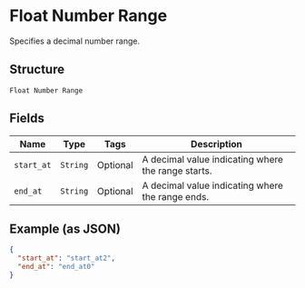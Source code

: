 
# Float Number Range

Specifies a decimal number range.

## Structure

`Float Number Range`

## Fields

| Name | Type | Tags | Description |
|  --- | --- | --- | --- |
| `start_at` | `String` | Optional | A decimal value indicating where the range starts. |
| `end_at` | `String` | Optional | A decimal value indicating where the range ends. |

## Example (as JSON)

```json
{
  "start_at": "start_at2",
  "end_at": "end_at0"
}
```

